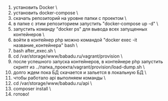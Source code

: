 1) установить Docker \
2) установить docker-compose \
3) скачать репозиторий на уровне папки с проектом \
4) в папке с этим репозиторием запустить "docker-compose up -d" \
5) запустить команду "docker ps" для вывода всех запущенных контейнеров \
6) войти в контейнер php можно командой "docker exec -it название_контейнера" bash \
7) bash after_exec.sh \
8) cd /var/storage/www/babadu.ru/vagrant/provision \
9) после успешного запуска контейнеров, в контейнере php запустить скрипт из ../папка_проекта/vagrant/provision/load-dump.sh \
10) долго ждем пока БД скачается и зальется в локальную БД \
11) чтобы работало api выполняем команды \
12) cd /var/storage/www/babadu.ru/api \
13) composer install \
14) готово!
